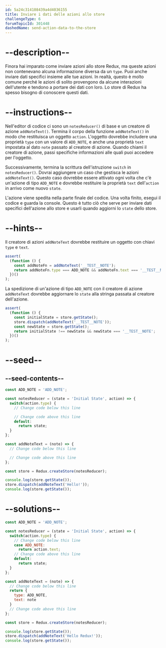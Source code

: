```yaml
---
id: 5a24c314108439a4d4036155
title: Inviare i dati delle azioni allo store
challengeType: 6
forumTopicId: 301448
dashedName: send-action-data-to-the-store
---
```


# --description--

Finora hai imparato come inviare azioni allo store Redux, ma queste azioni non contenevano alcuna informazione diversa da un `type`. Puoi anche inviare dati specifici insieme alle tue azioni. In realtà, questo è molto comune perché le azioni di solito provengono da alcune interazioni dell'utente e tendono a portare dei dati con loro. Lo store di Redux ha spesso bisogno di conoscere questi dati.

# --instructions--

Nell'editor di codice ci sono un `notesReducer()` di base e un creatore di azione `addNoteText()`. Termina il corpo della funzione `addNoteText()` in modo che restituisca un oggetto `action`. L'oggetto dovrebbe includere una proprietà `type` con un valore di `ADD_NOTE`, e anche una proprietà `text` impostata al dato `note` passato al creatore di azione. Quando chiami il creatore di azione, passi specifiche informazioni alle quali puoi accedere per l'oggetto.

Successivamente, termina la scrittura dell'istruzione `switch` in `notesReducer()`. Dovrai aggiungere un caso che gestisca le azioni `addNoteText()`. Questo caso dovrebbe essere attivato ogni volta che c'è un'azione di tipo `ADD_NOTE` e dovrebbe restituire la proprietà `text` dell'`action` in arrivo come nuovo `state`.

L'azione viene spedita nella parte finale del codice. Una volta finito, esegui il codice e guarda la console. Questo è tutto ciò che serve per inviare dati specifici dell'azione allo store e usarli quando aggiorni lo `state` dello store.

# --hints--

Il creatore di azioni `addNoteText` dovrebbe restituire un oggetto con chiavi `type` e `text`.

```js
assert(
  (function () {
    const addNoteFn = addNoteText('__TEST__NOTE');
    return addNoteFn.type === ADD_NOTE && addNoteFn.text === '__TEST__NOTE';
  })()
);
```

La spedizione di un'azione di tipo `ADD_NOTE` con il creatore di azione `addNoteText` dovrebbe aggiornare lo `state` alla stringa passata al creatore dell'azione.

```js
assert(
  (function () {
    const initialState = store.getState();
    store.dispatch(addNoteText('__TEST__NOTE'));
    const newState = store.getState();
    return initialState !== newState && newState === '__TEST__NOTE';
  })()
);
```

# --seed--

## --seed-contents--

```js
const ADD_NOTE = 'ADD_NOTE';

const notesReducer = (state = 'Initial State', action) => {
  switch(action.type) {
    // Change code below this line

    // Change code above this line
    default:
      return state;
  }
};

const addNoteText = (note) => {
  // Change code below this line

  // Change code above this line
};

const store = Redux.createStore(notesReducer);

console.log(store.getState());
store.dispatch(addNoteText('Hello!'));
console.log(store.getState());
```

# --solutions--

```js
const ADD_NOTE = 'ADD_NOTE';

const notesReducer = (state = 'Initial State', action) => {
  switch(action.type) {
    // Change code below this line
    case ADD_NOTE:
      return action.text;
    // Change code above this line
    default:
      return state;
  }
};

const addNoteText = (note) => {
  // Change code below this line
  return {
    type: ADD_NOTE,
    text: note
  }
  // Change code above this line
};

const store = Redux.createStore(notesReducer);

console.log(store.getState());
store.dispatch(addNoteText('Hello Redux!'));
console.log(store.getState());
```
